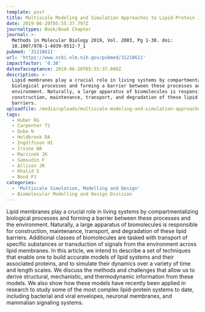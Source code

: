 ```yaml
---
template: post
title: Multiscale Modeling and Simulation Approaches to Lipid-Protein Interactions
date: 2019-06-20T05:55:37.797Z
journaltypes: Book/Book Chapter
journal: >-
  Methods in Molecular Biology 2019, Vol. 2003, Pg 1-30. doi:
  10.1007/978-1-4939-9512-7_1
pubmed: '31218611'
url: 'https://www.ncbi.nlm.nih.gov/pubmed/31218611'
impactfactor: '0.38'
dateofacceptance: 2019-06-20T05:55:37.808Z
description: >-
  Lipid membranes play a crucial role in living systems by compartmentalizing
  biological processes and forming a barrier between these processes and the
  environment. Naturally, a large apparatus of biomolecules is responsible for
  construction, maintenance, transport, and degradation of these lipid
  barriers. 
uploadfile: /media/uploads/multiscale-modeling-and-simulation-approaches.pdf
tags:
  - Huber RG
  - Carpenter TS
  - Dube N
  - Holdbrook DA
  - Ingólfsson HI
  - Irvine WA
  - Marzinek JK
  - Samsudin F
  - Allison JR
  - Khalid S
  - Bond PJ
categories:
  - 'Multiscale Simulation, Modelling and Design'
  - Biomolecular Modelling and Design Division
---
```

<!--StartFragment-->

Lipid membranes play a crucial role in living systems by compartmentalizing biological processes and forming a barrier between these processes and the environment. Naturally, a large apparatus of biomolecules is responsible for construction, maintenance, transport, and degradation of these lipid barriers. Additional classes of biomolecules are tasked with transport of specific substances or transduction of signals from the environment across lipid membranes. In this article, we intend to describe a set of techniques that enable one to build accurate models of lipid systems and their associated proteins, and to simulate their dynamics over a variety of time and length scales. We discuss the methods and challenges that allow us to derive structural, mechanistic, and thermodynamic information from these models. We also show how these models have recently been applied in research to study some of the most complex lipid-protein systems to date, including bacterial and viral envelopes, neuronal membranes, and mammalian signaling systems.

<!--EndFragment-->
